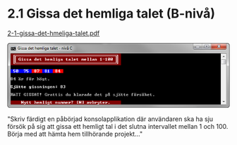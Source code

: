 2.1 Gissa det hemliga talet (B-nivå)
====================================
[2-1-gissa-det-hmeliga-talet.pdf](https://github.com/1dv402/kursmaterial/raw/master/Laborationsuppgifter/2-1-gissa-det-hemliga-talet.pdf)

![ScreenShot](README.png)

"Skriv färdigt en påbörjad konsolapplikation där användaren ska ha sju försök på sig att gissa ett hemligt tal i det slutna intervallet mellan 1 och 100. Börja med att hämta hem tillhörande projekt..."
